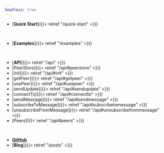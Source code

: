 ```yaml
---
headless: true
---
```


* [**Quick Start**]({{< relref "/quick-start" >}})
<br />

* [**Examples**]({{< relref "/examples" >}})
<!-- TODO: List of examples -->
<br />

* [**API**]({{< relref "/api" >}})
* [PeerStore]({{< relref "/api#peerstore" >}})
* [init]({{< relref "/api#init" >}})
* [getPeer]({{< relref "/api#getpeer" >}})
* [usePeer]({{< relref "/api#usepeer" >}})
* [sendUpdate]({{< relref "/api#sendupdate" >}})
* [connectTo]({{< relref "/api#connectto" >}})
* [sendMessage]({{< relref "/api#sendmessage" >}})
* [subscribeToMessage]({{< relref "/api#subscribetomessage" >}})
* [unsubscribeFromMessage]({{< relref "/api#unsubscribefrommessage" >}})
* [Peers]({{< relref "/api#peers" >}})
<br />

* [**GitHub**](https://github.com/GalileoCap/peer-mesh)
* [**Blog**]({{< relref "/posts" >}})
